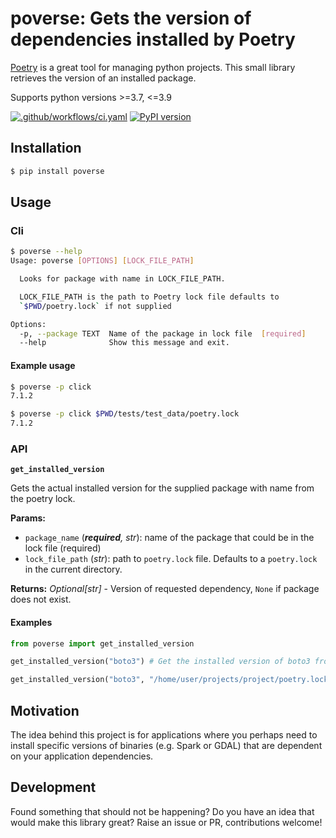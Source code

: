 # poverse: Gets the version of dependencies installed by Poetry

[Poetry](https://python-poetry.org/) is a great tool for managing python projects. This small library retrieves the version of an installed package.

Supports python versions >=3.7, <=3.9

[![.github/workflows/ci.yaml](https://github.com/JoelClemence/poverse/actions/workflows/ci.yaml/badge.svg)](https://github.com/JoelClemence/poverse/actions/workflows/ci.yaml)
[![PyPI version](https://badge.fury.io/py/poverse.svg)](https://pypi.org/project/poverse/)

## Installation

```sh
$ pip install poverse
```

## Usage

### Cli

```bash
$ poverse --help
Usage: poverse [OPTIONS] [LOCK_FILE_PATH]

  Looks for package with name in LOCK_FILE_PATH.

  LOCK_FILE_PATH is the path to Poetry lock file defaults to
  `$PWD/poetry.lock` if not supplied

Options:
  -p, --package TEXT  Name of the package in lock file  [required]
  --help              Show this message and exit.
```

#### Example usage

```sh
$ poverse -p click
7.1.2

$ poverse -p click $PWD/tests/test_data/poetry.lock
7.1.2
```

### API

**`get_installed_version`**

Gets the actual installed version for the supplied package with name
from the poetry lock.

**Params:**
- `package_name` (_**required**, str_): name of the package that could be in the lock file (required)
- `lock_file_path` (_str_): path to `poetry.lock` file. Defaults to a `poetry.lock` in the current directory.

**Returns:** _Optional[str]_ - Version of requested dependency, `None` if package does not exist.

#### Examples

```python
from poverse import get_installed_version

get_installed_version("boto3") # Get the installed version of boto3 from project's poetry.lock

get_installed_version("boto3", "/home/user/projects/project/poetry.lock") # Get the installed version of boto3 from the poetry lock supplied
```

## Motivation

The idea behind this project is for applications where you perhaps need to install specific versions of binaries (e.g. Spark or GDAL) that are dependent on your application dependencies.

## Development

Found something that should not be happening? Do you have an idea that would make this library great? Raise an issue or PR, contributions welcome!
